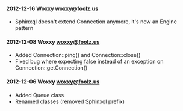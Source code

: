 #### 2012-12-16 Woxxy <woxxy@foolz.us>

 * Sphinxql doesn't extend Connection anymore, it's now an Engine pattern
 

#### 2012-12-08  Woxxy  <woxxy@foolz.us>

* Added Connection::ping() and Connection::close()
* Fixed bug where expecting false instead of an exception on Connection::getConnection()


#### 2012-12-06  Woxxy  <woxxy@foolz.us>

* Added Queue class
* Renamed classes (removed Sphinxql prefix)
